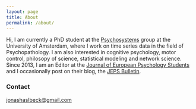 ```yaml
---
layout: page
title: About
permalink: /about/
---
```


Hi, I am currently a PhD student at the [Psychosystems](http://psychosystems.org) group at the University of Amsterdam, where I work on time series data in the field of Psychopathology. I am also interested in cognitive psychology, motor control, philosopy of science, statistical modeling and network science. Since 2013, I am an Editor at the [Journal of European Psychology Students](http://jeps.efpsa.org) and I occasionally post on their blog, the [JEPS Bulletin](http://blog.efpsa.org).


### Contact

jonashaslbeck@gmail.com
